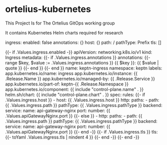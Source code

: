 # ortelius-kubernetes
This Project Is for The Ortelius GitOps working group

It contains Kubernetes Helm charts required for research

ingress:
  enabled: false
  annotations: {}
  host: {}
  path: /
  pathType: Prefix
  tls:
    []

{{- if .Values.ingress.enabled -}}
apiVersion: networking.k8s.io/v1
kind: Ingress
metadata:
{{- if .Values.ingress.annotations }}
  annotations:
  {{- range $key, $value := .Values.ingress.annotations }}
    {{ $key }}: {{ $value | quote }}
  {{- end }}
{{- end }}
  name: keptn-ingress
  namespace: keptn
  labels:
    app.kubernetes.io/name: ingress
    app.kubernetes.io/instance: {{ .Release.Name }}
    app.kubernetes.io/managed-by: {{ .Release.Service }}
    app.kubernetes.io/part-of: keptn-{{ .Release.Namespace }}
    app.kubernetes.io/component: {{ include "control-plane.name" . }}
    helm.sh/chart: {{ include "control-plane.chart" . }}
spec:
  rules:
  {{- if .Values.ingress.host }}
    - host: {{ .Values.ingress.host }}
      http:
        paths:
          - path: {{ .Values.ingress.path }}
            pathType: {{ .Values.ingress.pathType }}
            backend:
              service:
                name: api-gateway-nginx
                port:
                  number: {{ .Values.apiGatewayNginx.port }}
  {{- else }}
    - http:
        paths:
          - path: {{ .Values.ingress.path }}
            pathType: {{ .Values.ingress.pathType }}
            backend:
              service:
                name: api-gateway-nginx
                port:
                  number: {{ .Values.apiGatewayNginx.port }}
  {{- end -}}
  {{- if .Values.ingress.tls }}
  tls:
    {{- toYaml .Values.ingress.tls | nindent 4 }}
  {{- end -}}
{{- end -}}
